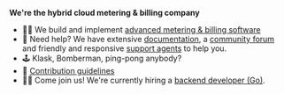**We're the hybrid cloud metering & billing company**

- 🙋‍♀️ We build and implement [advanced metering & billing software](https://exivity.com/product/)
- 🤔 Need help? We have extensive [documentation](https://docs.exivity.com/), a [community forum](https://forum.exivity.com) and friendly and responsive [support agents](https://exivity.atlassian.net/servicedesk/customer/portal/2) to help you.
- 🕹️ Klask, Bomberman, ping-pong anybody?
- 🌈 [Contribution guidelines](https://github.com/exivity/.github/blob/main/CONTRIBUTING.md)
- 🧑‍💻 Come join us! We're currently hiring a [backend developer (Go)](https://www.linkedin.com/jobs/view/2840782050/).
